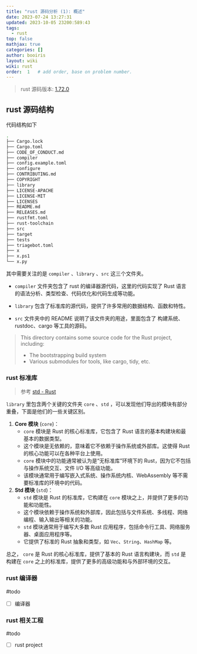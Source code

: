 ```yaml
---
title: "rust 源码分析 (1): 概述"
date: 2023-07-24 13:27:31
updated: 2023-10-05 23200:589:43
tags:
  - rust
top: false
mathjax: true
categories: []
author: booiris
layout: wiki 
wiki: rust
order:  1   # add order, base on problem number.
---
```


> rust 源码版本: [1.72.0](https://github.com/rust-lang/rust/tree/1.72.0)

## rust 源码结构

代码结构如下

```bash
.
├── Cargo.lock
├── Cargo.toml
├── CODE_OF_CONDUCT.md
├── compiler
├── config.example.toml
├── configure
├── CONTRIBUTING.md
├── COPYRIGHT
├── library
├── LICENSE-APACHE
├── LICENSE-MIT
├── LICENSES
├── README.md
├── RELEASES.md
├── rustfmt.toml
├── rust-toolchain
├── src
├── target
├── tests
├── triagebot.toml
├── x
├── x.ps1
└── x.py
```

其中需要关注的是 `compiler` 、`library` 、`src` 这三个文件夹。

* `compiler` 文件夹包含了 rust 的编译器源代码，这里的代码实现了 Rust 语言的语法分析、类型检查、代码优化和代码生成等功能。

* `library` 包含了标准库的源代码，提供了许多常用的数据结构、函数和特性。

* `src` 文件夹中的 README 说明了该文件夹的用途，里面包含了 构建系统、rustdoc、cargo 等工具的源码。

> This directory contains some source code for the Rust project, including:
> * The bootstrapping build system
> * Various submodules for tools, like cargo, tidy, etc.

### rust 标准库

> 参考 [std - Rust](https://rustwiki.org/zh-CN/std/)

`library` 里包含两个关键的文件夹 `core` 、`std` ，可以发现他们导出的模块有部分重叠，下面是他们的一些关键区别。

1. **Core 模块** (`core`)：
	- `core` 模块是 Rust 的核心标准库，它包含了 Rust 语言的基本构建块和最基本的数据类型。
	- 这个模块是无依赖的，意味着它不依赖于操作系统或外部库。这使得 Rust 的核心功能可以在各种平台上使用。
	- `core` 模块中的功能通常被认为是“无标准库”环境下的 Rust，因为它不包括与操作系统交互、文件 I/O 等高级功能。
	- 该模块通常用于编写嵌入式系统、操作系统内核、WebAssembly 等不需要标准库的环境中的代码。
2. **Std 模块** (`std`)：
	- `std` 模块是 Rust 的标准库，它构建在 `core` 模块之上，并提供了更多的功能和功能性。
	- 这个模块依赖于操作系统和外部库，因此包括与文件系统、多线程、网络编程、输入输出等相关的功能。
	- `std` 模块通常用于编写大多数 Rust 应用程序，包括命令行工具、网络服务器、桌面应用程序等。
	- 它提供了标准的 Rust 抽象和类型，如 `Vec`、`String`、`HashMap` 等。

总之， `core` 是 Rust 的核心标准库，提供了基本的 Rust 语言构建块，而 `std` 是构建在 `core` 之上的标准库，提供了更多的高级功能和与外部环境的交互。

### rust 编译器

#todo

- [ ] 编译器

### rust 相关工程

#todo

- [ ] rust project
